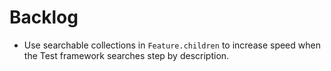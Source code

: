 # Backlog

- Use searchable collections in `Feature.children` to increase speed when the 
Test framework searches step by description.  